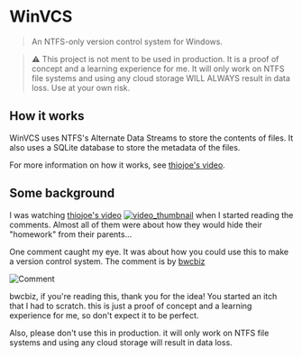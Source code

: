 # WinVCS
> An NTFS-only version control system for Windows.

>⚠️ This project is not ment to be used in production. It is a proof of concept and a learning experience for me.
> It will only work on NTFS file systems and using any cloud storage WILL ALWAYS result in data loss.
> Use at your own risk.

## How it works
WinVCS uses NTFS's Alternate Data Streams to store the contents of files. It also uses a SQLite database to store the metadata of the files.

For more information on how it works, see [thiojoe's video](https://www.youtube.com/watch?v=3BWTo87oCwc).

## Some background
I was watching [thiojoe's video](https://www.youtube.com/watch?v=3BWTo87oCwc)
[![video_thumbnail](https://img.youtube.com/vi/3BWTo87oCwc/maxresdefault.jpg)](https://www.youtube.com/watch?v=3BWTo87oCwc)
when I started reading the comments.
Almost all of them were about how they would hide their "homework" from their parents...

One comment caught my eye. It was about how you could use this to make a version control system.
The comment is by [bwcbiz](https://www.youtube.com/channel/UC3reNJYPnhx5U2PcFz-v_VQ)

![Comment](https://i.imgur.com/exq5dal.png)

bwcbiz, if you're reading this, thank you for the idea! You started an itch that I had to scratch.
this is just a proof of concept and a learning experience for me, so don't expect it to be perfect.

Also, please don't use this in production. it will only work on NTFS file systems and using any cloud storage will result in data loss.
